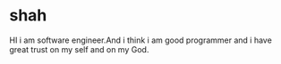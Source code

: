 # shah
HI i am software engineer.And i think i am good programmer and i have great trust on my self and on my God.

